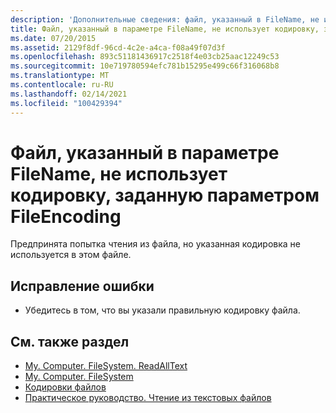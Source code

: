 ```yaml
---
description: 'Дополнительные сведения: файл, указанный в FileName, не использует кодировку, указанную параметром FileEncoding'
title: Файл, указанный в параметре FileName, не использует кодировку, заданную параметром FileEncoding
ms.date: 07/20/2015
ms.assetid: 2129f8df-96cd-4c2e-a4ca-f08a49f07d3f
ms.openlocfilehash: 893c51181436917c2518f4e03cb25aac12249c53
ms.sourcegitcommit: 10e719780594efc781b15295e499c66f316068b8
ms.translationtype: MT
ms.contentlocale: ru-RU
ms.lasthandoff: 02/14/2021
ms.locfileid: "100429394"
---
```

# <a name="file-specified-by-filename-does-not-use-the-encoding-specified-by-fileencoding"></a>Файл, указанный в параметре FileName, не использует кодировку, заданную параметром FileEncoding

Предпринята попытка чтения из файла, но указанная кодировка не используется в этом файле.  
  
## <a name="to-correct-this-error"></a>Исправление ошибки  
  
- Убедитесь в том, что вы указали правильную кодировку файла.  
  
## <a name="see-also"></a>См. также раздел

- [My. Computer. FileSystem. ReadAllText](xref:Microsoft.VisualBasic.FileIO.FileSystem.ReadAllText%2A)
- [My. Computer. FileSystem](xref:Microsoft.VisualBasic.FileIO.FileSystem)
- [Кодировки файлов](../developing-apps/programming/drives-directories-files/file-encodings.md)
- [Практическое руководство. Чтение из текстовых файлов](../developing-apps/programming/drives-directories-files/how-to-read-from-text-files.md)
